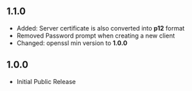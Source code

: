 ## 1.1.0 ##
* Added: Server certificate is also converted into **p12** format
* Removed Password prompt when creating a new client
* Changed: openssl min version to **1.0.0**

## 1.0.0 ##

* Initial Public Release